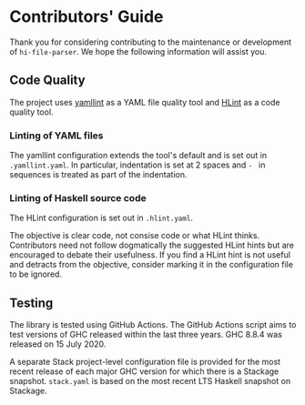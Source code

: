 # Contributors' Guide

Thank you for considering contributing to the maintenance or development of
`hi-file-parser`. We hope the following information will assist you.

## Code Quality

The project uses [yamllint](https://github.com/adrienverge/yamllint) as a YAML
file quality tool and [HLint](https://github.com/ndmitchell/hlint) as a code
quality tool.

### Linting of YAML files

The yamllint configuration extends the tool's default and is set out in
`.yamllint.yaml`. In particular, indentation is set at 2 spaces and `- ` in
sequences is treated as part of the indentation.

### Linting of Haskell source code

The HLint configuration is set out in `.hlint.yaml`.

The objective is clear code, not consise code or what HLint thinks. Contributors
need not follow dogmatically the suggested HLint hints but are encouraged to
debate their usefulness. If you find a HLint hint is not useful and detracts
from the objective, consider marking it in the configuration file to be ignored.

## Testing

The library is tested using GitHub Actions. The GitHub Actions script aims to
test versions of GHC released within the last three years. GHC 8.8.4 was
released on 15 July 2020.

A separate Stack project-level configuration file is provided for the most
recent release of each major GHC version for which there is a Stackage snapshot.
`stack.yaml` is based on the most recent LTS Haskell snapshot on Stackage.

